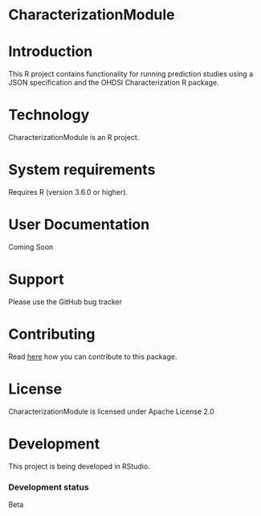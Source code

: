 # CharacterizationModule

# Introduction

This R project contains functionality for running prediction studies using a JSON specification and the OHDSI Characterization R package.


# Technology

CharacterizationModule is an R project.

# System requirements

Requires R (version 3.6.0 or higher).

# User Documentation

Coming Soon

# Support

Please use the GitHub bug tracker

# Contributing

Read [here](https://ohdsi.github.io/Hades/contribute.html) how you can contribute to this package.

# License

CharacterizationModule is licensed under Apache License 2.0

# Development

This project is being developed in RStudio.

### Development status

Beta
